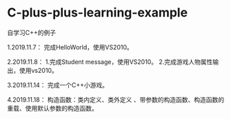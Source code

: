 # C-plus-plus-learning-example
自学习C++的例子

1.2019.11.7：
	完成HelloWorld，使用VS2010。
	
2.2019.11.8：
	1.完成Student message，使用VS2010。
	2.完成游戏人物属性输出，使用vs2010。
	
3.2019.11.14：
	完成一个C++小游戏。
	
4.2019.11.18：
	构造函数：类内定义、类外定义 、带参数的构造函数、构造函数的重载、使用默认参数的构造函数。
